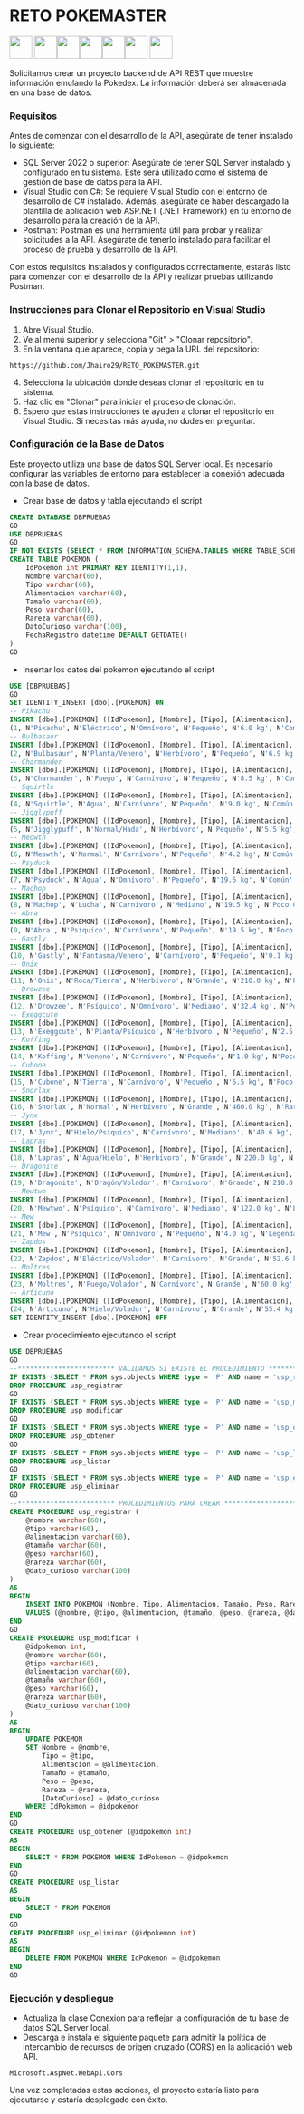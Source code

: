 # RETO POKEMASTER
<img src="https://play-lh.googleusercontent.com/uGqP7F-E_eaEwTb3hMz63MWf0YKRSK6n9INBwibBSOrGDg6B3sd-ACuqNrR312ohdQ" height="40"/> <img src="https://maychusaigon.vn/wp-content/uploads/2023/07/dinh-nghia-asp-net-la-gi-maychusaigon.jpg" height="40"/><img src="https://i2.wp.com/www.dotnetforall.com/wp-content/uploads/2017/02/Web-API-CORS.png?fit=560%2C315&ssl=1" height="40"/><img src="https://www.itsitio.com/wp-content/uploads/2014/06/sqlserver_0.jpg" height="40"/><img src="https://i.morioh.com/2021/08/10/7a18d28a.webp" height="40"/><img src="https://encrypted-tbn0.gstatic.com/images?q=tbn:ANd9GcSrPmNWAtnroI424NFmJBwNtUs6YIL_eVXHjA&usqp=CAU" height="40"/> <img src="https://pbs.twimg.com/media/F7xgJi7XgAAT6eA.jpg:large" height="40"/>

Solicitamos crear un proyecto backend de API REST que muestre información emulando la Pokedex. La información deberá ser almacenada en una base de datos.

### Requisitos
Antes de comenzar con el desarrollo de la API, asegúrate de tener instalado lo siguiente:
- SQL Server 2022 o superior: Asegúrate de tener SQL Server instalado y configurado en tu sistema. Este será utilizado como el sistema de gestión de base de datos para la API.
- Visual Studio con C#: Se requiere Visual Studio con el entorno de desarrollo de C# instalado. Además, asegúrate de haber descargado la plantilla de aplicación web ASP.NET (.NET Framework) en tu entorno de desarrollo para la creación de la API.
- Postman: Postman es una herramienta útil para probar y realizar solicitudes a la API. Asegúrate de tenerlo instalado para facilitar el proceso de prueba y desarrollo de la API.

Con estos requisitos instalados y configurados correctamente, estarás listo para comenzar con el desarrollo de la API y realizar pruebas utilizando Postman.
### Instrucciones para Clonar el Repositorio en Visual Studio
1. Abre Visual Studio.
2. Ve al menú superior y selecciona "Git" > "Clonar repositorio".
3. En la ventana que aparece, copia y pega la URL del repositorio:
```
https://github.com/Jhairo29/RETO_POKEMASTER.git
```
4. Selecciona la ubicación donde deseas clonar el repositorio en tu sistema.
5. Haz clic en "Clonar" para iniciar el proceso de clonación.
6. Espero que estas instrucciones te ayuden a clonar el repositorio en Visual Studio. Si necesitas más ayuda, no dudes en preguntar.

### Configuración de la Base de Datos
Este proyecto utiliza una base de datos SQL Server local. Es necesario configurar las variables de entorno para establecer la conexión adecuada con la base de datos.
- Crear base de datos y tabla ejecutando el script
```sql
CREATE DATABASE DBPRUEBAS
GO 
USE DBPRUEBAS
GO
IF NOT EXISTS (SELECT * FROM INFORMATION_SCHEMA.TABLES WHERE TABLE_SCHEMA = 'dbo' AND TABLE_NAME = 'POKEMON')
CREATE TABLE POKEMON (
    IdPokemon int PRIMARY KEY IDENTITY(1,1),
    Nombre varchar(60),
    Tipo varchar(60),
    Alimentacion varchar(60),
    Tamaño varchar(60),
    Peso varchar(60),
    Rareza varchar(60),
    DatoCurioso varchar(100),
    FechaRegistro datetime DEFAULT GETDATE()
)
GO
```
- Insertar los datos del pokemon ejecutando el script
```sql
USE [DBPRUEBAS]
GO
SET IDENTITY_INSERT [dbo].[POKEMON] ON 
-- Pikachu
INSERT [dbo].[POKEMON] ([IdPokemon], [Nombre], [Tipo], [Alimentacion], [Tamaño], [Peso], [Rareza], [DatoCurioso]) VALUES 
(1, N'Pikachu', N'Eléctrico', N'Omnívoro', N'Pequeño', N'6.0 kg', N'Común', N'Siempre tiene energía estática en su cuerpo.')
-- Bulbasaur
INSERT [dbo].[POKEMON] ([IdPokemon], [Nombre], [Tipo], [Alimentacion], [Tamaño], [Peso], [Rareza], [DatoCurioso]) VALUES 
(2, N'Bulbasaur', N'Planta/Veneno', N'Herbívoro', N'Pequeño', N'6.9 kg', N'Común', N'El bulbo en su espalda puede absorber nutrientes del sol.')
-- Charmander
INSERT [dbo].[POKEMON] ([IdPokemon], [Nombre], [Tipo], [Alimentacion], [Tamaño], [Peso], [Rareza], [DatoCurioso]) VALUES 
(3, N'Charmander', N'Fuego', N'Carnívoro', N'Pequeño', N'8.5 kg', N'Común', N'La llama en su cola indica su estado emocional.')
-- Squirtle
INSERT [dbo].[POKEMON] ([IdPokemon], [Nombre], [Tipo], [Alimentacion], [Tamaño], [Peso], [Rareza], [DatoCurioso]) VALUES 
(4, N'Squirtle', N'Agua', N'Carnívoro', N'Pequeño', N'9.0 kg', N'Común', N'Puede disparar agua a alta presión desde su boca.')
-- Jigglypuff
INSERT [dbo].[POKEMON] ([IdPokemon], [Nombre], [Tipo], [Alimentacion], [Tamaño], [Peso], [Rareza], [DatoCurioso]) VALUES 
(5, N'Jigglypuff', N'Normal/Hada', N'Herbívoro', N'Pequeño', N'5.5 kg', N'Común', N'Canta una canción de cuna que hace dormir a quien la escucha.')
-- Meowth
INSERT [dbo].[POKEMON] ([IdPokemon], [Nombre], [Tipo], [Alimentacion], [Tamaño], [Peso], [Rareza], [DatoCurioso]) VALUES 
(6, N'Meowth', N'Normal', N'Carnívoro', N'Pequeño', N'4.2 kg', N'Común', N'Le encantan las monedas brillantes.')
-- Psyduck
INSERT [dbo].[POKEMON] ([IdPokemon], [Nombre], [Tipo], [Alimentacion], [Tamaño], [Peso], [Rareza], [DatoCurioso]) VALUES 
(7, N'Psyduck', N'Agua', N'Omnívoro', N'Pequeño', N'19.6 kg', N'Común', N'Siempre tiene dolor de cabeza.')
-- Machop
INSERT [dbo].[POKEMON] ([IdPokemon], [Nombre], [Tipo], [Alimentacion], [Tamaño], [Peso], [Rareza], [DatoCurioso]) VALUES 
(8, N'Machop', N'Lucha', N'Carnívoro', N'Mediano', N'19.5 kg', N'Poco Común', N'Entrena levantando rocas.');
-- Abra
INSERT [dbo].[POKEMON] ([IdPokemon], [Nombre], [Tipo], [Alimentacion], [Tamaño], [Peso], [Rareza], [DatoCurioso]) VALUES 
(9, N'Abra', N'Psíquico', N'Carnívoro', N'Pequeño', N'19.5 kg', N'Poco Común', N'Puede leer la mente de otros.');
-- Gastly
INSERT [dbo].[POKEMON] ([IdPokemon], [Nombre], [Tipo], [Alimentacion], [Tamaño], [Peso], [Rareza], [DatoCurioso]) VALUES 
(10, N'Gastly', N'Fantasma/Veneno', N'Carnívoro', N'Pequeño', N'0.1 kg', N'Poco Común', N'Está compuesto por gases venenosos.');
-- Onix
INSERT [dbo].[POKEMON] ([IdPokemon], [Nombre], [Tipo], [Alimentacion], [Tamaño], [Peso], [Rareza], [DatoCurioso]) VALUES 
(11, N'Onix', N'Roca/Tierra', N'Herbívoro', N'Grande', N'210.0 kg', N'Poco Común', N'Vive en cuevas subterráneas.');
-- Drowzee
INSERT [dbo].[POKEMON] ([IdPokemon], [Nombre], [Tipo], [Alimentacion], [Tamaño], [Peso], [Rareza], [DatoCurioso]) VALUES 
(12, N'Drowzee', N'Psíquico', N'Omnívoro', N'Mediano', N'32.4 kg', N'Poco Común', N'Se alimenta de los sueños de las personas.');
-- Exeggcute
INSERT [dbo].[POKEMON] ([IdPokemon], [Nombre], [Tipo], [Alimentacion], [Tamaño], [Peso], [Rareza], [DatoCurioso]) VALUES 
(13, N'Exeggcute', N'Planta/Psíquico', N'Herbívoro', N'Pequeño', N'2.5 kg', N'Poco Común', N'Consiste en seis huevos de semillas.');
-- Koffing
INSERT [dbo].[POKEMON] ([IdPokemon], [Nombre], [Tipo], [Alimentacion], [Tamaño], [Peso], [Rareza], [DatoCurioso]) VALUES 
(14, N'Koffing', N'Veneno', N'Carnívoro', N'Pequeño', N'1.0 kg', N'Poco Común', N'Se infla para aumentar su tamaño.');
-- Cubone
INSERT [dbo].[POKEMON] ([IdPokemon], [Nombre], [Tipo], [Alimentacion], [Tamaño], [Peso], [Rareza], [DatoCurioso]) VALUES 
(15, N'Cubone', N'Tierra', N'Carnívoro', N'Pequeño', N'6.5 kg', N'Poco Común', N'Lleva una calavera de su madre fallecida.');
-- Snorlax
INSERT [dbo].[POKEMON] ([IdPokemon], [Nombre], [Tipo], [Alimentacion], [Tamaño], [Peso], [Rareza], [DatoCurioso]) VALUES 
(16, N'Snorlax', N'Normal', N'Herbívoro', N'Grande', N'460.0 kg', N'Raro', N'Puede dormir durante días seguidos.');
-- Jynx
INSERT [dbo].[POKEMON] ([IdPokemon], [Nombre], [Tipo], [Alimentacion], [Tamaño], [Peso], [Rareza], [DatoCurioso]) VALUES 
(17, N'Jynx', N'Hielo/Psíquico', N'Carnívoro', N'Mediano', N'40.6 kg', N'Raro', N'Su baile hipnotiza a sus oponentes.');
-- Lapras
INSERT [dbo].[POKEMON] ([IdPokemon], [Nombre], [Tipo], [Alimentacion], [Tamaño], [Peso], [Rareza], [DatoCurioso]) VALUES 
(18, N'Lapras', N'Agua/Hielo', N'Herbívoro', N'Grande', N'220.0 kg', N'Raro', N'Es conocido por su dulce canto.');
-- Dragonite
INSERT [dbo].[POKEMON] ([IdPokemon], [Nombre], [Tipo], [Alimentacion], [Tamaño], [Peso], [Rareza], [DatoCurioso]) VALUES 
(19, N'Dragonite', N'Dragón/Volador', N'Carnívoro', N'Grande', N'210.0 kg', N'Raro', N'Puede volar a grandes velocidades.');
-- Mewtwo
INSERT [dbo].[POKEMON] ([IdPokemon], [Nombre], [Tipo], [Alimentacion], [Tamaño], [Peso], [Rareza], [DatoCurioso]) VALUES 
(20, N'Mewtwo', N'Psíquico', N'Carnívoro', N'Mediano', N'122.0 kg', N'Legendario', N'Fue creado artificialmente en un laboratorio.');
-- Mew
INSERT [dbo].[POKEMON] ([IdPokemon], [Nombre], [Tipo], [Alimentacion], [Tamaño], [Peso], [Rareza], [DatoCurioso]) VALUES 
(21, N'Mew', N'Psíquico', N'Omnívoro', N'Pequeño', N'4.0 kg', N'Legendario', N'Contiene el ADN de todos los Pokémon.');
-- Zapdos
INSERT [dbo].[POKEMON] ([IdPokemon], [Nombre], [Tipo], [Alimentacion], [Tamaño], [Peso], [Rareza], [DatoCurioso]) VALUES 
(22, N'Zapdos', N'Eléctrico/Volador', N'Carnívoro', N'Grande', N'52.6 kg', N'Legendario', N'Su cuerpo genera electricidad estática.');
-- Moltres
INSERT [dbo].[POKEMON] ([IdPokemon], [Nombre], [Tipo], [Alimentacion], [Tamaño], [Peso], [Rareza], [DatoCurioso]) VALUES 
(23, N'Moltres', N'Fuego/Volador', N'Carnívoro', N'Grande', N'60.0 kg', N'Legendario', N'Tiene la habilidad de controlar el fuego.');
-- Articuno
INSERT [dbo].[POKEMON] ([IdPokemon], [Nombre], [Tipo], [Alimentacion], [Tamaño], [Peso], [Rareza], [DatoCurioso]) VALUES 
(24, N'Articuno', N'Hielo/Volador', N'Carnívoro', N'Grande', N'55.4 kg', N'Legendario', N'Puede congelar el aire a su alrededor.');
SET IDENTITY_INSERT [dbo].[POKEMON] OFF 
```
- Crear procedimiento ejecutando el script
```sql
USE DBPRUEBAS
GO
--************************ VALIDAMOS SI EXISTE EL PROCEDIMIENTO ************************--
IF EXISTS (SELECT * FROM sys.objects WHERE type = 'P' AND name = 'usp_registrar')
DROP PROCEDURE usp_registrar
GO
IF EXISTS (SELECT * FROM sys.objects WHERE type = 'P' AND name = 'usp_modificar')
DROP PROCEDURE usp_modificar
GO
IF EXISTS (SELECT * FROM sys.objects WHERE type = 'P' AND name = 'usp_obtener')
DROP PROCEDURE usp_obtener
GO
IF EXISTS (SELECT * FROM sys.objects WHERE type = 'P' AND name = 'usp_listar')
DROP PROCEDURE usp_listar
GO
IF EXISTS (SELECT * FROM sys.objects WHERE type = 'P' AND name = 'usp_eliminar')
DROP PROCEDURE usp_eliminar
GO
--************************ PROCEDIMIENTOS PARA CREAR ************************--
CREATE PROCEDURE usp_registrar (
    @nombre varchar(60),
    @tipo varchar(60),
    @alimentacion varchar(60),
    @tamaño varchar(60),
    @peso varchar(60),
    @rareza varchar(60),
    @dato_curioso varchar(100)
)
AS
BEGIN
    INSERT INTO POKEMON (Nombre, Tipo, Alimentacion, Tamaño, Peso, Rareza, [DatoCurioso])
    VALUES (@nombre, @tipo, @alimentacion, @tamaño, @peso, @rareza, @dato_curioso)
END
GO
CREATE PROCEDURE usp_modificar (
    @idpokemon int,
    @nombre varchar(60),
    @tipo varchar(60),
    @alimentacion varchar(60),
    @tamaño varchar(60),
    @peso varchar(60),
    @rareza varchar(60),
    @dato_curioso varchar(100)
)
AS
BEGIN
    UPDATE POKEMON
    SET Nombre = @nombre,
        Tipo = @tipo,
        Alimentacion = @alimentacion,
        Tamaño = @tamaño,
        Peso = @peso,
        Rareza = @rareza,
        [DatoCurioso] = @dato_curioso
    WHERE IdPokemon = @idpokemon
END
GO
CREATE PROCEDURE usp_obtener (@idpokemon int)
AS
BEGIN
    SELECT * FROM POKEMON WHERE IdPokemon = @idpokemon
END
GO
CREATE PROCEDURE usp_listar
AS
BEGIN
    SELECT * FROM POKEMON
END
GO
CREATE PROCEDURE usp_eliminar (@idpokemon int)
AS
BEGIN
    DELETE FROM POKEMON WHERE IdPokemon = @idpokemon
END
GO
```
### Ejecución y despliegue
- Actualiza la clase Conexion para reflejar la configuración de tu base de datos SQL Server local.
- Descarga e instala el siguiente paquete para admitir la política de intercambio de recursos de origen cruzado (CORS) en la aplicación web API.
```
Microsoft.AspNet.WebApi.Cors
```
Una vez completadas estas acciones, el proyecto estaría listo para ejecutarse y estaría desplegado con éxito.
